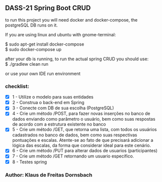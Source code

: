 ## DASS-21 Spring Boot CRUD

to run this project you will need docker and docker-compose, the postgreSQL DB runs on it.

If you are using linux and ubuntu with gnome-terminal:

$ sudo apt-get install docker-compose \
$ sudo docker-compose up 

after your db is running, to run the actual spring CRUD you should use: \
$ ./gradlew clean run 

or use your own IDE run environment

### checklist:
- [x] 1 - Utilize o modelo para suas entidades
- [x] 2 - Construa o back-end em Spring
- [x] 3 - Conecte com DB de sua escolha (PostgreSQL)
- [x] 4 - Crie um método /POST, para fazer novas inserções no banco de dados enviando como parâmetro o usuário, bem como suas respostas de acordo com a estrutura existente no banco
- [x] 5 - Crie um método /GET, que retorna uma lista, com todos os usuários cadastrados no banco de dados, bem como suas respectivas pontuações e escalas. Atente-se ao fato de que precisará adicionar a lógica das escalas, da forma que considerar ideal para este cenário.
- [x] 6 - Crie um método /PUT para alterar dados de usuarios (participantes)
- [x] 7 - Crie um método /GET retornando um usuario especifico.
- [x] 8 - Testes spring

### Author: Klaus de Freitas Dornsbach
